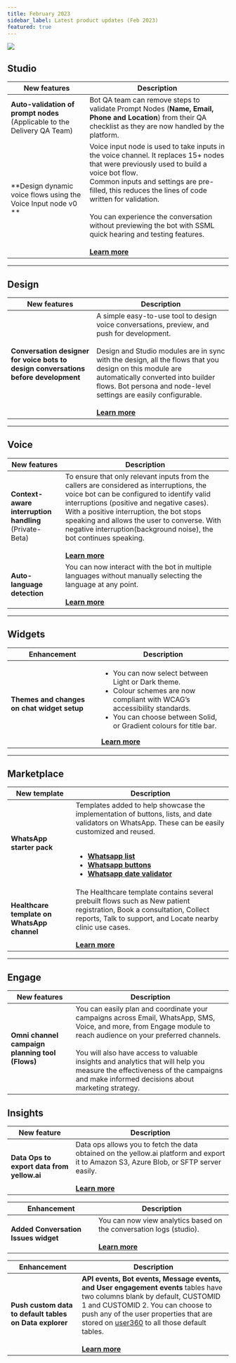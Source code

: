 ```yaml
---
title: February 2023
sidebar_label: Latest product updates (Feb 2023)
featured: true
---
```





![](https://i.imgur.com/Wj06Bz6.png)


## Studio 


| New features | Description | 
| -------- | -------- | 
| **Auto-validation of prompt nodes** <br/>(Applicable to the Delivery QA Team) |Bot QA team can remove steps to validate Prompt Nodes (**Name, Email, Phone and Location**) from their QA checklist as they are now handled by the platform.| 
| **Design dynamic voice flows using the Voice Input node v0 ** <br/> | Voice input node is used to take inputs in the voice channel. It replaces 15+ nodes that were previously used to build a voice bot flow. <br/> Common inputs and settings are pre-filled, this reduces the lines of code written for validation. <br/> <br/>You can experience the conversation without previewing the bot with SSML quick hearing and testing features. <br/><br/>[**Learn more**](https://docs.yellow.ai/docs/cookbooks/voice-as-channel/build/usingvoiceinput)  | 

------

## Design 

| New features | Description | 
| -------- | -------- | 
| **Conversation designer for voice bots to design conversations before development** <br/> | A simple easy-to-use tool to design voice conversations, preview, and push for development. <br/> <br/> Design and Studio modules are in sync with the design, all the flows that you design on this module are automatically converted into builder flows. Bot persona and node-level settings are easily configurable. <br/><br/>[**Learn more**](https://docs.yellow.ai/docs/platform_concepts/design/convdesignvoice)| 

-----

## Voice 

| New features | Description | 
| -------- | -------- | 
| **Context-aware interruption handling** <br/> (Private-Beta)<br/> | To ensure that only relevant inputs from the callers are considered as interruptions, the voice bot can be configured to identify valid interruptions (positive and negative cases). With a positive interruption, the bot stops speaking and allows the user to converse. With negative interruption(background noise), the bot continues speaking.<br/><br/> [**Learn more**](https://docs.yellow.ai/docs/cookbooks/voice-as-channel/usecases/interrupthandling) |
| **Auto-language detection** <br/> | You can now interact with the bot in multiple languages without manually selecting the language at any point.<br/> <br/>[**Learn more**](https://docs.yellow.ai/docs/cookbooks/voice-as-channel/usecases/languagedetection) |

---------

 ## Widgets


| Enhancement | Description | 
| -------- | -------- | 
| **Themes and changes on chat widget setup** | <ul><li> You can now select between Light or Dark theme.</li> <li>Colour schemes are now compliant with WCAG’s accessibility standards.</li> <li>You can choose between Solid, or Gradient colours for title bar. </li></ul> [**Learn more**](https://docs.yellow.ai/docs/platform_concepts/channelConfiguration/web-widget) |

-------

## Marketplace 


| New template | Description | 
| -------- | -------- | 
| **WhatsApp starter pack** | Templates added to help showcase the implementation of buttons, lists, and date validators on WhatsApp. These can be easily customized and reused. <br/><br/><ul><li>[**Whatsapp list**](https://docs.yellow.ai/docs/platform_concepts/channelConfiguration/web-widget)</li><li> [**Whatsapp buttons**](https://cloud.yellow.ai/marketplace/a1113aea29b76704cbf3f77bf89761ad)</li><li>[**Whatsapp date validator**](https://cloud.yellow.ai/marketplace/33abc8f07ffc4b6e1cd047f9ad0c0e62)</li></ul> |
| **Healthcare template on WhatsApp channel** | The Healthcare template contains several prebuilt flows such as New patient registration, Book a consultation, Collect reports, Talk to support, and Locate nearby clinic use cases. <br/> <br/>[**Learn more**](https://docs.yellow.ai/docs/cookbooks/marketplace-templates/healthcare_template) |

-------

## Engage 

| New features | Description | 
| -------- | -------- | 
| **Omni channel campaign planning tool (Flows)** <br/> | You can easily plan and coordinate your campaigns across Email, WhatsApp, SMS, Voice, and more, from Engage module to reach audience on your preferred channels. <br/><br/>You will also have access to valuable insights and analytics that will help you measure the effectiveness of the campaigns and make informed decisions about marketing strategy.<br/>| 



## Insights


| New feature | Description |
| -------- | -------- |
| **Data Ops to export data from yellow.ai** | Data ops allows you to fetch the data obtained on the yellow.ai platform and export it to Amazon S3, Azure Blob, or SFTP server easily. <br/> <br/> [**Learn more**](https://docs.yellow.ai/docs/platform_concepts/growth/dataops)


| Enhancement | Description |
| -------- | -------- |
| **Added Conversation Issues widget** | You can now view analytics based on the conversation logs (studio). <br/> <br/> [**Learn more**](https://docs.yellow.ai/docs/platform_concepts/growth/overview#10-conversation-issues) |


| Enhancement | Description |
| -------- | -------- |
| **Push custom data to default tables on Data explorer** | **API events, Bot events, Message events, and User engagement events** tables have two columns blank by default, CUSTOMID 1	and CUSTOMID 2. You can choose to push any of the user properties that are stored on [user360](https://docs.yellow.ai/docs/platform_concepts/engagement/cdp/user_data/user_properties) to all those default tables.<br/> <br/> [**Learn more**](http://localhost:3000/docs/platform_concepts/growth/data-explorer#-21-push-custom-data-to-default-tables) |